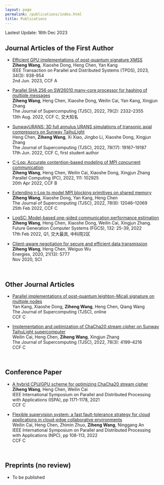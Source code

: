 ```yaml
---
layout: page
permalink: /publications/index.html
title: Publications
---
```


Lastest Update: 16th Dec 2023&nbsp;  
<!--[中文版本 (Chinese Version)](https://caihanlin.com/file/publications-zh/)-->

## Journal Articles of the First Author
- [Efficient GPU implementations of post-quantum signature XMSS](https://doi.org/10.1109/TPDS.2022.3233348)<br>**Ziheng Wang**, Xiaoshe Dong, Heng Chen, Yan Kang<br>IEEE Transaction on Parallel and Distributed Systems (TPDS), 2023, 34(3): 938-954<br>2nd Jun. 2023, CCF A

- [Parallel SHA 256 on SW26010 many-core processor for hashing of multiple messages](https://doi.org/10.1007/s11227-022-04750-7)<br>**Ziheng Wang**, Heng Chen, Xiaoshe Dong, Weilin Cai, Yan Kang, Xingjun Zhang<br>The Journal of Supercomputing (TJSC), 2022, 79(2): 2332–2355<br>13th Aug. 2022, CCF C, 交大知名

- [SunwayURANS: 3D full annulus URANS simulations of transonic axial compressors on Sunway TaihuLight](https://doi.org/10.1007/s11227-022-04628-8)<br>Heng Chen, **Ziheng Wang**, Xi Xiao, Jingbo Li, Xiaoshe Dong, Xingjun Zhang<br>The Journal of Supercomputing (TJSC), 2022, 78(17): 19167–19187<br>17th Jun. 2022, CCF C, first student author

- [C-Lop: Accurate contention-based modeling of MPI concurrent communication](https://doi.org/10.1016/j.parco.2022.102925)<br>**Ziheng Wang**, Heng Chen, Weilin Cai, Xiaoshe Dong, Xingjun Zhang<br>Parallel Computing (PC), 2022, 111: 102925<br>20th Apr 2022, CCF B

- [Extending τ-Lop to model MPI blocking primitives on shared memory](https://doi.org/10.1007/s11227-022-04352-3)<br>**Ziheng Wang**, Xiaoshe Dong, Yan Kang, Heng Chen<br>The Journal of Supercomputing (TJSC), 2022, 78(9): 12046–12069<br>25th Feb 2022, CCF C

- [LogSC: Model-based one-sided communication performance estimation](https://doi.org/10.1016/j.future.2022.02.004)<br>**Ziheng Wang**, Heng Chen, Xiaoshe Dong, Weilin Cai, Xingjun Zhang.<br>Future Generation Computer Systems (FGCS), 132: 25-39, 2022<br>17th Feb 2022, Q1, 交大最具, 中科院2区

- [Client-aware negotiation for secure and efficient data transmission](https://doi.org/10.3390/en13215777)<br>**Ziheng Wang**, Heng Chen, Weiguo Wu<br>Energies, 2020, 21(13): 5777<br>Nov 2020, SCI

  <br>

## Other Journal Articles

- [Parallel implementations of post-quantum leighton-Micali signature on multiple nodes](https://doi.org/10.1007/s11227-022-04352-3)<br>Yan Kang, Xiaoshe Dong, **Ziheng Wang**, Heng Chen, Qiang Wang<br>The Journal of Supercomputing (TJSC), online<br>CCF C

- [Implementation and optimization of ChaCha20 stream cipher on Sunway TaihuLight supercomputer](https://doi.org/10.1007/s11227-022-04352-3)<br>Weilin Cai, Heng Chen, **Ziheng Wang**, Xingjun Zhang<br>The Journal of Supercomputing (TJSC), 2022, 78(3): 4199–4216<br>CCF C

  <br>

## Conference Paper

- [A hybrid CPU/GPU scheme for optimizing ChaCha20 stream cipher]()<br>**Ziheng Wang**, Heng Chen, Weilin Cai<br>IEEE International Symposium on Parallel and Distributed Processing with Applications (ISPA), pp 1171-1178, 2021<br> CCF C

- [Flexible supervision system: a fast fault-tolerance strategy for cloud applications in cloud-edge collaborative environments]()<br>Weilin Cai, Heng Chen, Zhimin Zhuo, **Ziheng Wang**, Ninggang An<br>IEEE International Symposium on Parallel and Distributed Processing with Applications (NPC), pp 108-113, 2022<br> CCF C

  <br>

## Preprints (no review)

- To be published

<!-- - [A comprehensive survey on deep music generation: Multi-level representations, algorithms, evaluations, and future directions](https://arxiv.org/abs/2011.06801)<br>**Shulei Ji**, Jing Luo, Xinyu Yang<br>Nov 2020 -->

  <br>
